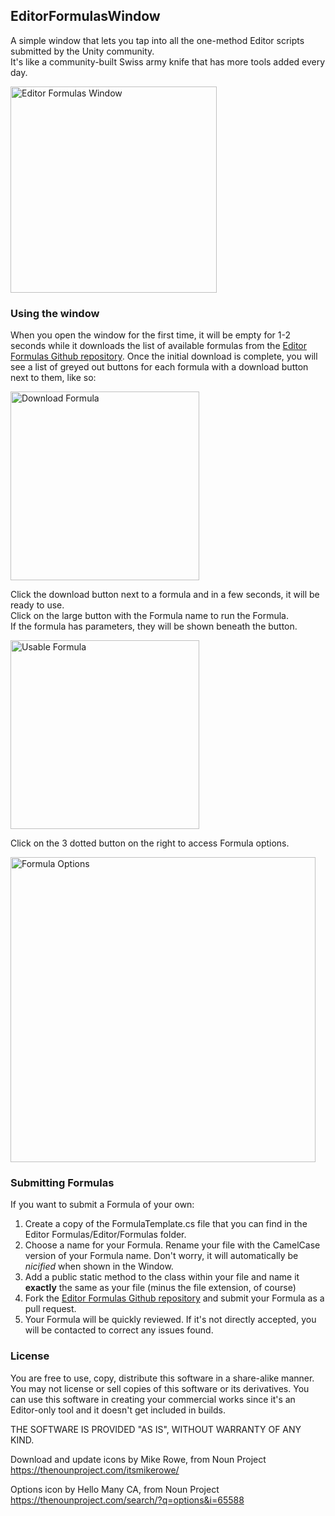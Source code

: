 ## EditorFormulasWindow

A simple window that lets you tap into all the one-method Editor scripts submitted by the Unity community.  
It's like a community-built Swiss army knife that has more tools added every day.  

<img width="330" alt="Editor Formulas Window" src="https://cloud.githubusercontent.com/assets/433535/16903304/9077bc06-4c83-11e6-9122-e0e491cf243e.png">

### Using the window
When you open the window for the first time, it will be empty for 1-2 seconds while it downloads the list of available formulas from the [Editor Formulas Github repository](https://github.com/VoxelBoy/EditorFormulas). Once the initial download is complete, you will see a list of greyed out buttons for each formula with a download button next to them, like so:  

<img width="302" alt="Download Formula" src="https://cloud.githubusercontent.com/assets/433535/16903516/801d052c-4c89-11e6-933e-dadb57f061f2.png">

Click the download button next to a formula and in a few seconds, it will be ready to use.  
Click on the large button with the Formula name to run the Formula.  
If the formula has parameters, they will be shown beneath the button.  

<img width="302" alt="Usable Formula" src="https://cloud.githubusercontent.com/assets/433535/16903531/e9eecd46-4c89-11e6-97bb-e325fb2c4de7.png">

Click on the 3 dotted button on the right to access Formula options.  

<img width="488" alt="Formula Options" src="https://cloud.githubusercontent.com/assets/433535/16903551/4df6fd5e-4c8a-11e6-9d05-373a5c3c30a6.png">

### Submitting Formulas
If you want to submit a Formula of your own:  

1. Create a copy of the FormulaTemplate.cs file that you can find in the Editor Formulas/Editor/Formulas folder.  
2. Choose a name for your Formula. Rename your file with the CamelCase version of your Formula name. Don't worry, it will automatically be *nicified* when shown in the Window.
3. Add a public static method to the class within your file and name it **exactly** the same as your file (minus the file extension, of course)
4. Fork the [Editor Formulas Github repository](https://github.com/VoxelBoy/EditorFormulas) and submit your Formula as a pull request.
5. Your Formula will be quickly reviewed. If it's not directly accepted, you will be contacted to correct any issues found.

### License

You are free to use, copy, distribute this software in a share-alike manner. You may not license or sell copies of this software or its derivatives. You can use this software in creating your commercial works since it's an Editor-only tool and it doesn't get included in builds.

THE SOFTWARE IS PROVIDED "AS IS", WITHOUT WARRANTY OF ANY KIND.

Download and update icons by Mike Rowe, from Noun Project
https://thenounproject.com/itsmikerowe/

Options icon by Hello Many CA, from Noun Project
https://thenounproject.com/search/?q=options&i=65588
